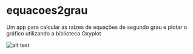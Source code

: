 # equacoes2grau


Um app para calcular as raízes de equações de segundo grau e plotar o gráfico utilizando a biblioteca Oxyplot



![alt text](http://https://github.com/luizrosalba/equacoes2grau/blob/master/Capturar.PNG)
